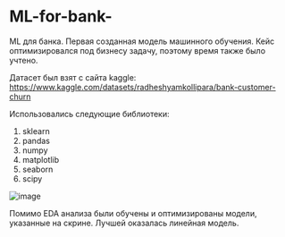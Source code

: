 # ML-for-bank-
ML для банка. Первая созданная модель машинного обучения. Кейс оптимизировался под бизнесу задачу, поэтому время также было учтено. 

Датасет был взят с сайта kaggle: https://www.kaggle.com/datasets/radheshyamkollipara/bank-customer-churn

Использовались следующие библиотеки: 
1. sklearn
2. pandas
3. numpy
4. matplotlib
5. seaborn
6. scipy

![image](https://github.com/ZhDmitriy/ML-for-bank-/assets/141666797/cab13fdb-9416-4f20-8d48-656c1dbbc661)

Помимо EDA анализа были обучены и оптимизированы модели, указанные на скрине. Лучшей оказалась линейная модель. 
